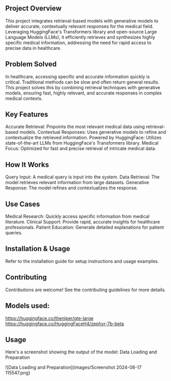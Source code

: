 
## Project Overview
This project integrates retrieval-based models with generative models to deliver accurate, contextually relevant responses for the medical field. Leveraging HuggingFace's Transformers library and open-source Large Language Models (LLMs), it efficiently retrieves and synthesizes highly specific medical information, addressing the need for rapid access to precise data in healthcare.

## Problem Solved
In healthcare, accessing specific and accurate information quickly is critical. Traditional methods can be slow and often return general results. This project solves this by combining retrieval techniques with generative models, ensuring fast, highly relevant, and accurate responses in complex medical contexts.

## Key Features
Accurate Retrieval: Pinpoints the most relevant medical data using retrieval-based models.
Contextual Responses: Uses generative models to refine and contextualize the retrieved information.
Powered by HuggingFace: Utilizes state-of-the-art LLMs from HuggingFace's Transformers library.
Medical Focus: Optimized for fast and precise retrieval of intricate medical data.

## How It Works
Query Input: A medical query is input into the system.
Data Retrieval: The model retrieves relevant information from large datasets.
Generative Response: The model refines and contextualizes the response.

## Use Cases
Medical Research: Quickly access specific information from medical literature.
Clinical Support: Provide rapid, accurate insights for healthcare professionals.
Patient Education: Generate detailed explanations for patient queries.

## Installation & Usage
Refer to the installation guide for setup instructions and usage examples.

## Contributing
Contributions are welcome! See the contributing guidelines for more details.

## Models used: 
https://huggingface.co/thenlper/gte-large
https://huggingface.co/HuggingFaceH4/zephyr-7b-beta

## Usage
Here's a screenshot showing the output of the model:
Data Loading and Preparation

![Data Loading and Preparation](images/Screenshot 2024-08-17 115547.png)
